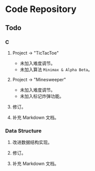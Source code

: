 # Code Repository

## Todo

### C

1. Project -> "TicTacToe"
    - 未加入难度调节。
    - 未加入算法 `Minimax & Alpha Beta`。

2. Project -> "Minesweeper"
    - 未加入难度调节。
    - 未加入标记炸弹功能。

3. 修订。

4. 补充 Markdown 文档。

### Data Structure

1. 改进数据结构实现。

2. 修订。

3. 补充 Markdown 文档。
